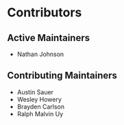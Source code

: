 # Contributors

## Active Maintainers

- Nathan Johnson

## Contributing Maintainers

- Austin Sauer
- Wesley Howery
- Brayden Carlson
- Ralph Malvin Uy

